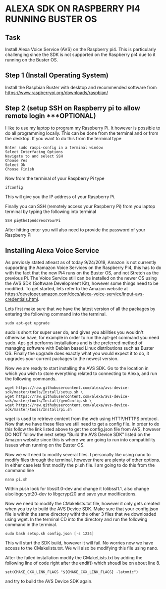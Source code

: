 # ALEXA SDK ON RASPBERRY PI4 RUNNING BUSTER OS #

## Task
Install Alexa Voice Service (AVS) on the Raspberry pi4.  This is particularly challenging since the 
SDK is not supported on the Raspberry pi4 due to it running on the Buster OS.

## Step 1 (Install Operating System)
Install the Raspbian Buster with desktop and recommended software from 
https://www.raspberrypi.org/downloads/raspbian/

## Step 2 (setup SSH on Raspberry pi to allow remote login ***OPTIONAL)
I like to use my laptop to program my Raspberry Pi.  It however is possible to 
do all programming locally.  This can be done from the terminal and or from the desktop.  If you want to do this from the terminal type

```
Enter sudo raspi-config in a terminal window
Select Interfacing Options
Navigate to and select SSH
Choose Yes
Select Ok
Choose Finish
```

Now from the terminal of your Raspberry Pi type
```
ifconfig
```
This will give you the IP address of your Raspberry Pi.

Finally you can SSH (remotely access your Raspberry Pi) from you laptop terminal by typing the following into terminal
```
SSH pi@theIpAddressYourPi
```
After hitting enter you will also need to provide the password of your Raspberry Pi

## Installing Alexa Voice Service
As previosly stated atleast as of today 9/24/2019, Amazon is not currently supporting the Aamazon Voice Services on the Raspberry Pi4, this has to do with the fact that 
the new Pi4 runs on the Buster OS, and not Stretch as the previous Pi.  The Voice Service still can be installed on the newer OS using the AVS SDK (Software Development Kit), however
some things need to be modified.  To get started, lets refer to the Amazon website at https://developer.amazon.com/docs/alexa-voice-service/input-avs-credentials.html.

Lets first make sure that we have the latest version of all the packages by entering the following command into the terminal. 
```
sudo apt-get upgrade
```
sudo is short for super user do, and gives you abilities you wouldn't otherwise have, for example in order to run the apt-get command you need sudo.  Apt-get performs installations and is the preferred method of managing software with Debian based Linux distributions such as Buster OS.  Finally the upgrade does exactly what you would expect it to do, it upgrades your current packages to the newest version.

Now we are ready to start installing the AVS SDK. Go to the location in which you wish to store everything related to connecting to Alexa, and  run the following commands.
```
wget https://raw.githubusercontent.com/alexa/avs-device-sdk/master/tools/Install/setup.sh \
wget https://raw.githubusercontent.com/alexa/avs-device-sdk/master/tools/Install/genConfig.sh \
wget https://raw.githubusercontent.com/alexa/avs-device-sdk/master/tools/Install/pi.sh
```
wget is used to retrieve content from the web using HTTP/HTTPS protocol.  Now that we have these files we still need to get a config file.  In order to do this follow the link 
listed above to get the config.json file from AVS, however DO NOT follow the next setep "Build the AVS Device SDK" listed on the Amazon website since this is where we are going to run into compatibility issues when running on the Buster OS. 

Now we will need to modify several files.  I personally like using nano to modify files through the terminal, however there are plenty of other options.  In either case lets first
modify the pi.sh file.  I am going to do this from the command line 
```
nano pi.sh
```
Within pi.sh look for libssl1.0-dev and change it tolibssl1.1, also change alsolibgcrypt20-dev to libgcrypt20 and save your modifications.

Now we need to modify the CMakelists.txt file, however it only gets created when you try to build the AVS Device SDK.  Make sure that your config.json file is within the same directory witht the other 3 files that we downloaded using wget.  In the terminal CD into the directory and run the following command in the terminal.
```
sudo bash setup.sh config.json [-s 1234]
```
This will start the SDK build, however it will fail.  No worries now we have access to the CMakelists.txt.  We will also be modifying this file using nano.  

After the failed installation modify the CMakeLists.txt by adding the following line of code right after the endif() which shoudl be on about line 8.
```
set(CMAKE_CXX_LINK_FLAGS "${CMAKE_CXX_LINK_FLAGS} -latomic")
```
and try to build the AVS Device SDK again.
